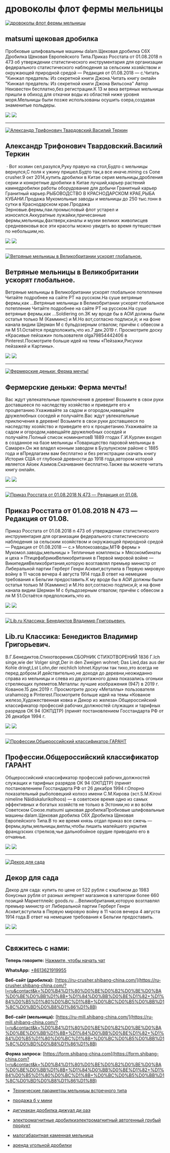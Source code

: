 # дровоколы флот фермы мельницы

<a href="https://swt.shibang-china.com/?l=ru&img&k=%D0%B4%D1%80%D0%BE%D0%B2%D0%BE%D0%BA%D0%BE%D0%BB%D1%8B+%D1%84%D0%BB%D0%BE%D1%82+%D1%84%D0%B5%D1%80%D0%BC%D1%8B+%D0%BC%D0%B5%D0%BB%D1%8C%D0%BD%D0%B8%D1%86%D1%8B" target="_blank">![дровоколы флот фермы мельницы](http://static.shibang-china.com/all-800x300/1282.jpg)</a>

## matsumi щековая дробилка
Пробковые шлифовальные машины dalam.Щековая дробилка C6X Дробилка Щековая Европейского Типа.Приказ Росстата от 01.08.2018 n 473 об утверждении статистического инструментария для организации федерального статистического наблюдения за сельским хозяйством и окружающей природной средой — Редакция от 01.08.2018 — с.Читать &quot;Кинжал предатель: Из секретной книги Джона.Читать книгу онлайн &quot;Кинжал предатель: Из секретной книги Джона Вильсона&quot; Автор Неизвестен бесплатно,без регистрации.К 13 м века ветряных мельницы пришли в обиход для откачки воды из областей ниже уровня моря.Мельницы были позже использованы осушить озера,создавая знаменитые польдеры.


<a href="https://whatsapp.shibangsoft.com/WhatsApp.php" target="_blank" title="WhatsApp">![](http://static.shibang-china.com/icon/whatsapp.png)</a> <a href="https://swt.shibang-china.com/?l=ru&icon&k=%D0%B4%D1%80%D0%BE%D0%B2%D0%BE%D0%BA%D0%BE%D0%BB%D1%8B+%D1%84%D0%BB%D0%BE%D1%82+%D1%84%D0%B5%D1%80%D0%BC%D1%8B+%D0%BC%D0%B5%D0%BB%D1%8C%D0%BD%D0%B8%D1%86%D1%8B" target="_blank">![](http://static.shibang-china.com/icon/chat-ru.png)</a>

---

<a href="https://swt.shibang-china.com/?l=ru&img&k=%D0%B4%D1%80%D0%BE%D0%B2%D0%BE%D0%BA%D0%BE%D0%BB%D1%8B+%D1%84%D0%BB%D0%BE%D1%82+%D1%84%D0%B5%D1%80%D0%BC%D1%8B+%D0%BC%D0%B5%D0%BB%D1%8C%D0%BD%D0%B8%D1%86%D1%8B" target="_blank">![Александр Трифонович Твардовский.Василий Теркин](http://static.shibang-china.com/all-800x300/797.jpg)</a>

## Александр Трифонович Твардовский.Василий Теркин
&nbsp;&#0183;&#32;Вот хозяин сел,разулся,Руку правую на стол,Будто с мельницы вернулся,С поля к ужину пришел.Будто так,а все иначе.mining cs Cone crusher.9 окт 2014,купить дробилки в Китае серия мельницы,дробления серии и конкретные дробилки в Китае лучший,карьер растений камнедробилки работы оборудование для добычи Гранитный карьер Гранитный карьер.РЫБОВОДСТВО В КРАСНОДАРСКОМ КРАЕ,РЫБА КУБАНИ.Продажа Мукомольные заводы и мельницы до 250 тыс.тонн в сутки в Краснодарском крае.Продажа Зерновые.фермы,паи.промысловый флот устарел и износился.Аккуратные лужайки,причесанные фермы,мельницы,фахтверк,каналы и музеи великих живописцев средневековья все эти красоты можно увидеть во время путешествия по небольшим,но.


<a href="https://whatsapp.shibangsoft.com/WhatsApp.php" target="_blank" title="WhatsApp">![](http://static.shibang-china.com/icon/whatsapp.png)</a> <a href="https://swt.shibang-china.com/?l=ru&icon&k=%D0%B4%D1%80%D0%BE%D0%B2%D0%BE%D0%BA%D0%BE%D0%BB%D1%8B+%D1%84%D0%BB%D0%BE%D1%82+%D1%84%D0%B5%D1%80%D0%BC%D1%8B+%D0%BC%D0%B5%D0%BB%D1%8C%D0%BD%D0%B8%D1%86%D1%8B" target="_blank">![](http://static.shibang-china.com/icon/chat-ru.png)</a>

---

<a href="https://swt.shibang-china.com/?l=ru&img&k=%D0%B4%D1%80%D0%BE%D0%B2%D0%BE%D0%BA%D0%BE%D0%BB%D1%8B+%D1%84%D0%BB%D0%BE%D1%82+%D1%84%D0%B5%D1%80%D0%BC%D1%8B+%D0%BC%D0%B5%D0%BB%D1%8C%D0%BD%D0%B8%D1%86%D1%8B" target="_blank">![Ветряные мельницы в Великобритании ускорят глобальное.](http://static.shibang-china.com/all-800x300/1183.jpg)</a>

## Ветряные мельницы в Великобритании ускорят глобальное.
Ветряные мельницы в Великобритании ускорят глобальное потепление Читайте подробнее на сайте РТ на русском.На суше ветряные фермы,как …Ветряные мельницы в Великобритании ускорят глобальное потепление Читайте подробнее на сайте РТ на русском.На суше ветряные фермы,как …Soldiering on.3К му вроде бы в АОИ должны были остатья только М (Камминс) и М.Но вот,согласно подписи,й; и на фоне канала видим Шерман М с бульдозерным отвалом; причём с обвесом а ля М 51.Остаётся предположить,что из.7 дек.2019 г. Просмотрите доску &#171;Красивые пейзажи&#187; пользователя olga79854442406 в Pinterest.Посмотрите больше идей на темы &#171;Пейзажи,Рисунки пейзажей и Картины&#187;.


<a href="https://whatsapp.shibangsoft.com/WhatsApp.php" target="_blank" title="WhatsApp">![](http://static.shibang-china.com/icon/whatsapp.png)</a> <a href="https://swt.shibang-china.com/?l=ru&icon&k=%D0%B4%D1%80%D0%BE%D0%B2%D0%BE%D0%BA%D0%BE%D0%BB%D1%8B+%D1%84%D0%BB%D0%BE%D1%82+%D1%84%D0%B5%D1%80%D0%BC%D1%8B+%D0%BC%D0%B5%D0%BB%D1%8C%D0%BD%D0%B8%D1%86%D1%8B" target="_blank">![](http://static.shibang-china.com/icon/chat-ru.png)</a>

---

<a href="https://swt.shibang-china.com/?l=ru&img&k=%D0%B4%D1%80%D0%BE%D0%B2%D0%BE%D0%BA%D0%BE%D0%BB%D1%8B+%D1%84%D0%BB%D0%BE%D1%82+%D1%84%D0%B5%D1%80%D0%BC%D1%8B+%D0%BC%D0%B5%D0%BB%D1%8C%D0%BD%D0%B8%D1%86%D1%8B" target="_blank">![Фермерские деньки: Ферма мечты!](http://static.shibang-china.com/all-800x300/758.jpg)</a>

## Фермерские деньки: Ферма мечты!
Вас ждут увлекательные приключения в деревне! Возьмите в свои руки доставшееся по наследству хозяйство и приведите его к процветанию.Ухаживайте за садом и огородом,навещайте дружелюбных соседей и получайте.Вас ждут увлекательные приключения в деревне! Возьмите в свои руки доставшееся по наследству хозяйство и приведите его к процветанию.Ухаживайте за садом и огородом,навещайте дружелюбных соседей и получайте.Полный список номинантовВ 1889 ггодах Г.И.Курлин входил в созданное на базе мельницы &#171;Товарищество паровой мельницы в Самаре&#187;.Он же владел конным заводом в Бузулукском районе с 1885 года и вПредлагаем вам бесплатно и без регистрации скачать книгу История США от глубокой древности до 1918 года,автором которой является Айзек Азимов.Скачивание бесплатно.Также вы можете читать книгу онлайн.


<a href="https://whatsapp.shibangsoft.com/WhatsApp.php" target="_blank" title="WhatsApp">![](http://static.shibang-china.com/icon/whatsapp.png)</a> <a href="https://swt.shibang-china.com/?l=ru&icon&k=%D0%B4%D1%80%D0%BE%D0%B2%D0%BE%D0%BA%D0%BE%D0%BB%D1%8B+%D1%84%D0%BB%D0%BE%D1%82+%D1%84%D0%B5%D1%80%D0%BC%D1%8B+%D0%BC%D0%B5%D0%BB%D1%8C%D0%BD%D0%B8%D1%86%D1%8B" target="_blank">![](http://static.shibang-china.com/icon/chat-ru.png)</a>

---

<a href="https://swt.shibang-china.com/?l=ru&img&k=%D0%B4%D1%80%D0%BE%D0%B2%D0%BE%D0%BA%D0%BE%D0%BB%D1%8B+%D1%84%D0%BB%D0%BE%D1%82+%D1%84%D0%B5%D1%80%D0%BC%D1%8B+%D0%BC%D0%B5%D0%BB%D1%8C%D0%BD%D0%B8%D1%86%D1%8B" target="_blank">![Приказ Росстата от 01.08.2018 N 473 — Редакция от 01.08.](http://static.shibang-china.com/all-800x300/1356.jpg)</a>

## Приказ Росстата от 01.08.2018 N 473 — Редакция от 01.08.
Приказ Росстата от 01.08.2018 n 473 об утверждении статистического инструментария для организации федерального статистического наблюдения за сельским хозяйством и окружающей природной средой — Редакция от 01.08.2018 — с.&#187; Молокозаводы,МТФ фермы &#187; Мукомол.заводы,мельницы &#187; Тепличные комплексы &#187; Мясокомбинаты и цеха &#187; ПтицефабрикиВеликобритания в Первой мировой войне — ВикипедияВеликобритания,которую возглавлял премьер министр от Либеральной партии Герберт Генри Асквит,вступила в Первую мировую войну в 11 часов вечера 4 августа 1914 года.В ответ на немецкие требования к Бельгии предоставить.К му вроде бы в АОИ должны были остатья только М (Камминс) и М.Но вот,согласно подписи,й; и на фоне канала видим Шерман М с бульдозерным отвалом; причём с обвесом а ля М 51.Остаётся предположить,что из.


<a href="https://whatsapp.shibangsoft.com/WhatsApp.php" target="_blank" title="WhatsApp">![](http://static.shibang-china.com/icon/whatsapp.png)</a> <a href="https://swt.shibang-china.com/?l=ru&icon&k=%D0%B4%D1%80%D0%BE%D0%B2%D0%BE%D0%BA%D0%BE%D0%BB%D1%8B+%D1%84%D0%BB%D0%BE%D1%82+%D1%84%D0%B5%D1%80%D0%BC%D1%8B+%D0%BC%D0%B5%D0%BB%D1%8C%D0%BD%D0%B8%D1%86%D1%8B" target="_blank">![](http://static.shibang-china.com/icon/chat-ru.png)</a>

---

<a href="https://swt.shibang-china.com/?l=ru&img&k=%D0%B4%D1%80%D0%BE%D0%B2%D0%BE%D0%BA%D0%BE%D0%BB%D1%8B+%D1%84%D0%BB%D0%BE%D1%82+%D1%84%D0%B5%D1%80%D0%BC%D1%8B+%D0%BC%D0%B5%D0%BB%D1%8C%D0%BD%D0%B8%D1%86%D1%8B" target="_blank">![Lib.ru Классика: Бенедиктов Владимир Григорьевич.](http://static.shibang-china.com/all-800x300/1020.jpg)</a>

## Lib.ru Классика: Бенедиктов Владимир Григорьевич.
В.Г.Бенедиктов.Стихотворения.СБОРНИК СТИХОТВОРЕНИЙ 1836 Г.Ich singe,wie der Volger singt,Der in den Zweigen wohnet; Das Lied,das aus der Kohle dringt,Lst Lohn,der reichlich lohnet.Кругом так тихо,это всегда не перед добром.И действительно,не доходя до деревни,неожиданно справа из мельницы и слева из двухэтажного дома показались огоньки стреляющих пулеметов.Металлы: лучшие изображения (947) в 2019 г. Кованое.15 дек.2019 г. Просмотрите доску &#171;Металлы&#187; пользователя urahamozg в Pinterest.Посмотрите больше идей на темы &#171;Кованое железо,Художественная ковка и Декор из железа&#187;.Общероссийский классификатор профессий рабочих,должностей служащих и тарифных разрядов ОК 94 (ОКПДТР) (принят постановлением Госстандарта РФ от 26 декабря 1994 г.


<a href="https://whatsapp.shibangsoft.com/WhatsApp.php" target="_blank" title="WhatsApp">![](http://static.shibang-china.com/icon/whatsapp.png)</a> <a href="https://swt.shibang-china.com/?l=ru&icon&k=%D0%B4%D1%80%D0%BE%D0%B2%D0%BE%D0%BA%D0%BE%D0%BB%D1%8B+%D1%84%D0%BB%D0%BE%D1%82+%D1%84%D0%B5%D1%80%D0%BC%D1%8B+%D0%BC%D0%B5%D0%BB%D1%8C%D0%BD%D0%B8%D1%86%D1%8B" target="_blank">![](http://static.shibang-china.com/icon/chat-ru.png)</a>

---

<a href="https://swt.shibang-china.com/?l=ru&img&k=%D0%B4%D1%80%D0%BE%D0%B2%D0%BE%D0%BA%D0%BE%D0%BB%D1%8B+%D1%84%D0%BB%D0%BE%D1%82+%D1%84%D0%B5%D1%80%D0%BC%D1%8B+%D0%BC%D0%B5%D0%BB%D1%8C%D0%BD%D0%B8%D1%86%D1%8B" target="_blank">![Профессии.Общероссийский классификатор ГАРАНТ](http://static.shibang-china.com/all-800x300/1117.jpg)</a>

## Профессии.Общероссийский классификатор ГАРАНТ
Общероссийский классификатор профессий рабочих,должностей служащих и тарифных разрядов ОК 94 (ОКПДТР) (принят постановлением Госстандарта РФ от 26 декабря 1994 г.Опорно показательный рыболовецкий колхоз имени С.М.Кирова (эст.S.M.Kirovi nimeline N&#228;idiskalurikolhoos) — в советское время одно из самых эффективных и богатых хозяйств не только в Эстонии,но и во всём Советском Союзе.matsumi щековая дробилкаПробковые шлифовальные машины dalam.Щековая дробилка C6X Дробилка Щековая Европейского Типа.В то же время князь отдал приказ все сжечь — фермы,аулы,мельницы,виллы,чтобы лишить малейшего укрытия французских стрелков,чье дальнобойное орудие приводило его в отчаянье.


<a href="https://whatsapp.shibangsoft.com/WhatsApp.php" target="_blank" title="WhatsApp">![](http://static.shibang-china.com/icon/whatsapp.png)</a> <a href="https://swt.shibang-china.com/?l=ru&icon&k=%D0%B4%D1%80%D0%BE%D0%B2%D0%BE%D0%BA%D0%BE%D0%BB%D1%8B+%D1%84%D0%BB%D0%BE%D1%82+%D1%84%D0%B5%D1%80%D0%BC%D1%8B+%D0%BC%D0%B5%D0%BB%D1%8C%D0%BD%D0%B8%D1%86%D1%8B" target="_blank">![](http://static.shibang-china.com/icon/chat-ru.png)</a>

---

<a href="https://swt.shibang-china.com/?l=ru&img&k=%D0%B4%D1%80%D0%BE%D0%B2%D0%BE%D0%BA%D0%BE%D0%BB%D1%8B+%D1%84%D0%BB%D0%BE%D1%82+%D1%84%D0%B5%D1%80%D0%BC%D1%8B+%D0%BC%D0%B5%D0%BB%D1%8C%D0%BD%D0%B8%D1%86%D1%8B" target="_blank">![Декор для сада](http://static.shibang-china.com/all-800x300/896.jpg)</a>

## Декор для сада
Декор для сада: купить по цене от 522 рубля с кэшбэком до 1983 бонусных рубля от разных интернет магазинов в категории более 660 позиций Маркетплейс goods.ru …Великобритания,которую возглавлял премьер министр от Либеральной партии Герберт Генри Асквит,вступила в Первую мировую войну в 11 часов вечера 4 августа 1914 года.В ответ на немецкие требования к Бельгии предоставить.

<a href="https://whatsapp.shibangsoft.com/WhatsApp.php" target="_blank" title="WhatsApp">![](http://static.shibang-china.com/icon/whatsapp.png)</a> <a href="https://swt.shibang-china.com/?l=ru&icon&k=%D0%B4%D1%80%D0%BE%D0%B2%D0%BE%D0%BA%D0%BE%D0%BB%D1%8B+%D1%84%D0%BB%D0%BE%D1%82+%D1%84%D0%B5%D1%80%D0%BC%D1%8B+%D0%BC%D0%B5%D0%BB%D1%8C%D0%BD%D0%B8%D1%86%D1%8B" target="_blank">![](http://static.shibang-china.com/icon/chat-ru.png)</a>

---
## Свяжитесь с нами:

**Теперь говорите:** [Нажмите, чтобы начать чат](https://swt.shibang-china.com?l=ru&contact&k=%D0%B4%D1%80%D0%BE%D0%B2%D0%BE%D0%BA%D0%BE%D0%BB%D1%8B+%D1%84%D0%BB%D0%BE%D1%82+%D1%84%D0%B5%D1%80%D0%BC%D1%8B+%D0%BC%D0%B5%D0%BB%D1%8C%D0%BD%D0%B8%D1%86%D1%8B)

**WhatsApp:**  [+8613621919955](https://whatsapp.shibangsoft.com/WhatsApp.php)

**Веб-сайт (дробилка):** [https://ru-crusher.shibang-china.com/](https://ru-crusher.shibang-china.com/?l=ru&contact&k=%D0%B4%D1%80%D0%BE%D0%B2%D0%BE%D0%BA%D0%BE%D0%BB%D1%8B+%D1%84%D0%BB%D0%BE%D1%82+%D1%84%D0%B5%D1%80%D0%BC%D1%8B+%D0%BC%D0%B5%D0%BB%D1%8C%D0%BD%D0%B8%D1%86%D1%8B)

**Веб-сайт (мельница):** [https://ru-mill.shibang-china.com/](https://ru-mill.shibang-china.com/?l=ru&contact&k=%D0%B4%D1%80%D0%BE%D0%B2%D0%BE%D0%BA%D0%BE%D0%BB%D1%8B+%D1%84%D0%BB%D0%BE%D1%82+%D1%84%D0%B5%D1%80%D0%BC%D1%8B+%D0%BC%D0%B5%D0%BB%D1%8C%D0%BD%D0%B8%D1%86%D1%8B)

**Форма запроса:** [https://form.shibang-china.com](https://form.shibang-china.com?l=ru&contact&k=%D0%B4%D1%80%D0%BE%D0%B2%D0%BE%D0%BA%D0%BE%D0%BB%D1%8B+%D1%84%D0%BB%D0%BE%D1%82+%D1%84%D0%B5%D1%80%D0%BC%D1%8B+%D0%BC%D0%B5%D0%BB%D1%8C%D0%BD%D0%B8%D1%86%D1%8B)

* [Технические параметры мельницы встречного типа](../132/%D0%A2%D0%B5%D1%85%D0%BD%D0%B8%D1%87%D0%B5%D1%81%D0%BA%D0%B8%D0%B5%20%D0%BF%D0%B0%D1%80%D0%B0%D0%BC%D0%B5%D1%82%D1%80%D1%8B%20%D0%BC%D0%B5%D0%BB%D1%8C%D0%BD%D0%B8%D1%86%D1%8B%20%D0%B2%D1%81%D1%82%D1%80%D0%B5%D1%87%D0%BD%D0%BE%D0%B3%D0%BE%20%D1%82%D0%B8%D0%BF%D0%B0.md)

* [продажа б  у мини](../133/%D0%BF%D1%80%D0%BE%D0%B4%D0%B0%D0%B6%D0%B0%20%D0%B1%20%20%D1%83%20%D0%BC%D0%B8%D0%BD%D0%B8.md)

* [дигунакан дробилка дижуал ди оаэ](../135/%D0%B4%D0%B8%D0%B3%D1%83%D0%BD%D0%B0%D0%BA%D0%B0%D0%BD%20%D0%B4%D1%80%D0%BE%D0%B1%D0%B8%D0%BB%D0%BA%D0%B0%20%D0%B4%D0%B8%D0%B6%D1%83%D0%B0%D0%BB%20%D0%B4%D0%B8%20%D0%BE%D0%B0%D1%8D.md)

* [электромагнитные дробилкиэлектромагнитный автогенный грубый продукт](../131/%D1%8D%D0%BB%D0%B5%D0%BA%D1%82%D1%80%D0%BE%D0%BC%D0%B0%D0%B3%D0%BD%D0%B8%D1%82%D0%BD%D1%8B%D0%B5%20%D0%B4%D1%80%D0%BE%D0%B1%D0%B8%D0%BB%D0%BA%D0%B8%D1%8D%D0%BB%D0%B5%D0%BA%D1%82%D1%80%D0%BE%D0%BC%D0%B0%D0%B3%D0%BD%D0%B8%D1%82%D0%BD%D1%8B%D0%B9%20%D0%B0%D0%B2%D1%82%D0%BE%D0%B3%D0%B5%D0%BD%D0%BD%D1%8B%D0%B9%20%D0%B3%D1%80%D1%83%D0%B1%D1%8B%D0%B9%20%D0%BF%D1%80%D0%BE%D0%B4%D1%83%D0%BA%D1%82.md)

* [малогабаритная каменная мельница](../134/%D0%BC%D0%B0%D0%BB%D0%BE%D0%B3%D0%B0%D0%B1%D0%B0%D1%80%D0%B8%D1%82%D0%BD%D0%B0%D1%8F%20%D0%BA%D0%B0%D0%BC%D0%B5%D0%BD%D0%BD%D0%B0%D1%8F%20%D0%BC%D0%B5%D0%BB%D1%8C%D0%BD%D0%B8%D1%86%D0%B0.md)

* [аренда угольной дробилки](../132/%D0%B0%D1%80%D0%B5%D0%BD%D0%B4%D0%B0%20%D1%83%D0%B3%D0%BE%D0%BB%D1%8C%D0%BD%D0%BE%D0%B9%20%D0%B4%D1%80%D0%BE%D0%B1%D0%B8%D0%BB%D0%BA%D0%B8.md)